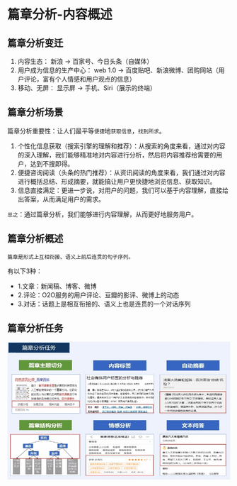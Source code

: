 # 篇章分析-内容概述

## 篇章分析变迁

1. 内容生态： 新浪 -> 百家号、今日头条（自媒体）
2. 用户成为信息的生产中心： web 1.0 -> 百度贴吧、新浪微博、团购网站（用户评论，富有个人情感和用户观点的信息）
3. 移动、无屏： 显示屏 -> 手机、Siri（展示的终端）

## 篇章分析场景

篇章分析重要性：让人们最平等`便捷`地`获取信息`，`找到所求`。

1. 个性化信息获取（搜索引擎的理解和推荐）：从搜索的角度来看，通过对内容的深入理解，我们能够精准地对内容进行分析，然后将内容推荐给需要的用户，达到不搜即得。
2. 便捷咨询阅读（头条的热门推荐）：从资讯阅读的角度来看，我们通过对内容进行概括总结、形成摘要，就能搞让用户更快捷地浏览信息、获取知识。
3. 信息直接满足：更进一步说，对用户的问题，我们可以基于内容理解，直接给出答案，从而满足用户的需求。

`总之`：通过篇章分析，我们能够进行内容理解，从而更好地服务用户。

## 篇章分析概述

`篇章是形式上互相衔接、语义上前后连贯的句子序列。`

有以下3种：
* 1.文章：新闻稿、博客、微博
* 2.评论：O2O服务的用户评论、豆瓣的影评、微博上的动态
* 3.对话：话题上是相互衔接的、语义上也是连贯的一个对话序列

## 篇章分析任务

![篇章分析任务](/images/NLP/3.1.篇章分析-内容标签/篇章分析任务.jpg)
